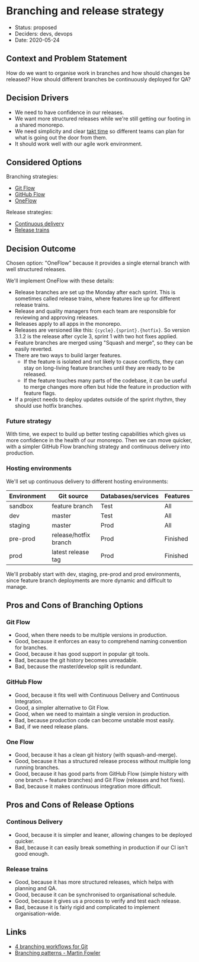 # Branching and release strategy

* Status: proposed
* Deciders: devs, devops
* Date: 2020-05-24

## Context and Problem Statement

How do we want to organise work in branches and how should changes be released? How should different branches be continuously deployed for QA?

## Decision Drivers

* We need to have confidence in our releases.
* We want more structured releases while we're still getting our footing in a shared monorepo.
* We need simplicity and clear [takt time] so different teams can plan for what is going out the door from them.
* It should work well with our agile work environment.

## Considered Options

Branching strategies:

* [Git Flow]
* [GitHub Flow]
* [OneFlow]

Release strategies:

* [Continuous delivery]
* [Release trains]

## Decision Outcome

Chosen option: "OneFlow" because it provides a single eternal branch with well structured releases.

We'll implement OneFlow with these details:

* Release branches are set up the Monday after each sprint. This is sometimes called release trains, where features line up for different release trains.
* Release and quality managers from each team are responsible for reviewing and approving releases.
* Releases apply to all apps in the monorepo.
* Releases are versioned like this: `{cycle}.{sprint}.{hotfix}`. So version 3.1.2 is the release after cycle 3, sprint 1 with two hot fixes applied.
* Feature branches are merged using "Squash and merge", so they can be easily reverted.
* There are two ways to build larger features.
  * If the feature is isolated and not likely to cause conflicts, they can stay on long-living feature branches until they are ready to be released.
  * If the feature touches many parts of the codebase, it can be useful to merge changes more often but hide the feature in production with feature flags.
* If a project needs to deploy updates outside of the sprint rhythm, they should use hotfix branches.

### Future strategy

With time, we expect to build up better testing capabilities which gives us more confidence in the health of our monorepo. Then we can move quicker, with a simpler GitHub Flow branching strategy and continuous delivery into production.

### Hosting environments

We'll set up continuous delivery to different hosting environments:

Environment | Git source            | Databases/services | Features
------------|-----------------------|--------------------|----------
sandbox     | feature branch        | Test               | All
dev         | master                | Test               | All
staging     | master                | Prod               | All
pre-prod    | release/hotfix branch | Prod               | Finished
prod        | latest release tag    | Prod               | Finished

We'll probably start with dev, staging, pre-prod and prod environments, since feature branch deployments are more dynamic and difficult to manage.

## Pros and Cons of Branching Options

### Git Flow

* Good, when there needs to be multiple versions in production.
* Good, because it enforces an easy to comprehend naming convention for branches.
* Good, because it has good support in popular git tools.
* Bad, because the git history becomes unreadable.
* Bad, because the master/develop split is redundant.

### GitHub Flow

* Good, because it fits well with Continuous Delivery and Continuous Integration.
* Good, a simpler alternative to Git Flow.
* Good, when we need to maintain a single version in production.
* Bad, because production code can become unstable most easily.
* Bad, if we need release plans.

### One Flow

* Good, because it has a clean git history (with squash-and-merge).
* Good, because it has a structured release process without multiple long running branches.
* Good, because it has good parts from GitHub Flow (simple history with one branch + feature branches) and Git Flow (releases and hot fixes).
* Bad, because it makes continuous integration more difficult.

## Pros and Cons of Release Options

### Continous Delivery

* Good, because it is simpler and leaner, allowing changes to be deployed quicker.
* Bad, because it can easily break something in production if our CI isn't good enough.

### Release trains

* Good, because it has more structured releases, which helps with planning and QA.
* Good, because it can be synchronised to organisational schedule.
* Good, because it gives us a process to verify and test each release.
* Bad, because it is fairly rigid and complicated to implement organisation-wide.

## Links

* [4 branching workflows for Git](https://medium.com/@patrickporto/4-branching-workflows-for-git-30d0aaee7bf)
* [Branching patterns - Martin Fowler](https://martinfowler.com/articles/branching-patterns.html)

[Git Flow]: https://nvie.com/posts/a-successful-git-branching-model/
[GitHub Flow]: https://guides.github.com/introduction/flow/
[OneFlow]: https://www.endoflineblog.com/oneflow-a-git-branching-model-and-workflow
[Continuous delivery]: https://martinfowler.com/bliki/ContinuousDelivery.html
[Release trains]: https://martinfowler.com/articles/branching-patterns.html#release-train
[takt time]: https://kanbanize.com/continuous-flow/takt-time
